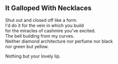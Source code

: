 It Galloped With Necklaces
--------------------------
Shut out and closed off like a form.  
I'd do it for the vein in which you build  
for the miracles of cashmire you've excited.  
The bell building from my curves.  
Neither diamond architecture nor perfume nor black  
nor green but yellow.  
  
Nothing but your lovely lip.  

